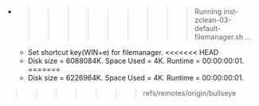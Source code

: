 * >>>>>>>>> Running inst-zclean-03-default-filemanager.sh ...
  * Set shortcut key(WIN+e) for filemanager.
<<<<<<< HEAD
  * Disk size = 6088084K. Space Used = 4K. Runtime = 00:00:00:01.
=======
  * Disk size = 6226964K. Space Used = 4K. Runtime = 00:00:00:01.
>>>>>>> refs/remotes/origin/bullseye
